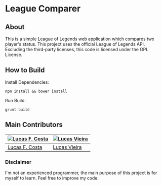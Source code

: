 # League Comparer

## About

This is a simple League of Legends web application which compares two player's status.
This project uses the official League of Legends API.
Excluding the third-party licenses, this code is licensed under the GPL License.

## How to Build

Install Dependencies:
```batch
npm install && bower install
```

Run Build:
```batch
grunt build
```

## Main Contributors

[![Lucas F. Costa](http://s15.postimg.org/86qcwe053/6868147.png)](https://github.com/lucasfcosta) | [![Lucas Vieira](http://s27.postimg.org/jtkpkk2in/6868148.png)](https://github.com/vieiralucas)
--- | ---
[Lucas F. Costa](https://github.com/lucasfcosta) | [Lucas Vieira](https://github.com/vieiralucas)


### Disclaimer
I'm not an experienced programmer, the main purpose of this project is for myself to learn. Feel free to improve my code.
